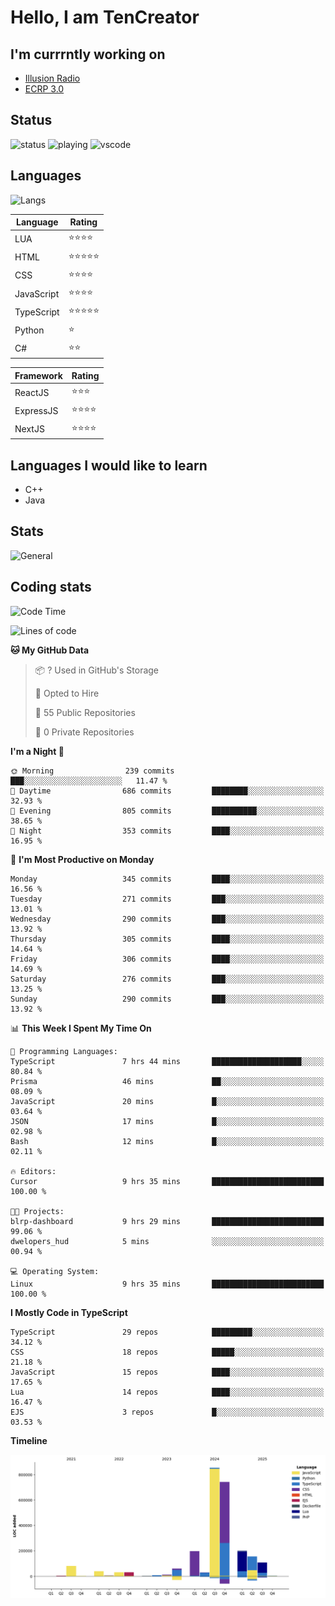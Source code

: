 # Hello, I am TenCreator

## I'm currrntly working on
- [Illusion Radio](https://illusionradio.co.uk/)
- [ECRP 3.0](http://github.com/Emerald-Coast-Roleplay/)

## Status
![status](https://api.statusbadges.me/badge/status/518334475038359555?simple=true&style=for-the-badge)
![playing](https://api.statusbadges.me/badge/playing/518334475038359555?style=for-the-badge)
![vscode](https://api.statusbadges.me/badge/vscode/518334475038359555?style=for-the-badge)

## Languages
![Langs](https://github-readme-stats.vercel.app/api/top-langs/?username=tencreator&layout=compact&theme=radical)


|Language|Rating|
|--------|------|
|LUA|⭐️⭐️⭐️⭐️|
|HTML|⭐️⭐️⭐️⭐️⭐️|
|CSS|⭐️⭐️⭐️⭐️|
|JavaScript|⭐️⭐️⭐️⭐️|
|TypeScript|⭐️⭐️⭐️⭐️⭐️|
|Python|⭐️|
|C#|⭐️⭐️ |

|Framework|Rating|
|--------|------|
|ReactJS|⭐️⭐️⭐|
|ExpressJS|⭐️⭐️⭐️⭐️|
|NextJS|⭐️⭐️⭐⭐️|

## Languages I would like to learn
- C++
- Java

## Stats
![General](https://github-readme-stats.vercel.app/api?username=tencreator&show_icons=true&theme=radical)

## Coding stats

<!--START_SECTION:waka-->
![Code Time](http://img.shields.io/badge/Code%20Time-461%20hrs%2011%20mins-blue)

![Lines of code](https://img.shields.io/badge/From%20Hello%20World%20I%27ve%20Written-2.0%20million%20lines%20of%20code-blue)

**🐱 My GitHub Data** 

> 📦 ? Used in GitHub's Storage 
 > 
> 💼 Opted to Hire
 > 
> 📜 55 Public Repositories 
 > 
> 🔑 0 Private Repositories 
 > 
**I'm a Night 🦉** 

```text
🌞 Morning                239 commits         ███░░░░░░░░░░░░░░░░░░░░░░   11.47 % 
🌆 Daytime                686 commits         ████████░░░░░░░░░░░░░░░░░   32.93 % 
🌃 Evening                805 commits         ██████████░░░░░░░░░░░░░░░   38.65 % 
🌙 Night                  353 commits         ████░░░░░░░░░░░░░░░░░░░░░   16.95 % 
```
📅 **I'm Most Productive on Monday** 

```text
Monday                   345 commits         ████░░░░░░░░░░░░░░░░░░░░░   16.56 % 
Tuesday                  271 commits         ███░░░░░░░░░░░░░░░░░░░░░░   13.01 % 
Wednesday                290 commits         ███░░░░░░░░░░░░░░░░░░░░░░   13.92 % 
Thursday                 305 commits         ████░░░░░░░░░░░░░░░░░░░░░   14.64 % 
Friday                   306 commits         ████░░░░░░░░░░░░░░░░░░░░░   14.69 % 
Saturday                 276 commits         ███░░░░░░░░░░░░░░░░░░░░░░   13.25 % 
Sunday                   290 commits         ███░░░░░░░░░░░░░░░░░░░░░░   13.92 % 
```


📊 **This Week I Spent My Time On** 

```text
💬 Programming Languages: 
TypeScript               7 hrs 44 mins       ████████████████████░░░░░   80.84 % 
Prisma                   46 mins             ██░░░░░░░░░░░░░░░░░░░░░░░   08.09 % 
JavaScript               20 mins             █░░░░░░░░░░░░░░░░░░░░░░░░   03.64 % 
JSON                     17 mins             █░░░░░░░░░░░░░░░░░░░░░░░░   02.98 % 
Bash                     12 mins             █░░░░░░░░░░░░░░░░░░░░░░░░   02.11 % 

🔥 Editors: 
Cursor                   9 hrs 35 mins       █████████████████████████   100.00 % 

🐱‍💻 Projects: 
blrp-dashboard           9 hrs 29 mins       █████████████████████████   99.06 % 
dwelopers_hud            5 mins              ░░░░░░░░░░░░░░░░░░░░░░░░░   00.94 % 

💻 Operating System: 
Linux                    9 hrs 35 mins       █████████████████████████   100.00 % 
```

**I Mostly Code in TypeScript** 

```text
TypeScript               29 repos            █████████░░░░░░░░░░░░░░░░   34.12 % 
CSS                      18 repos            █████░░░░░░░░░░░░░░░░░░░░   21.18 % 
JavaScript               15 repos            ████░░░░░░░░░░░░░░░░░░░░░   17.65 % 
Lua                      14 repos            ████░░░░░░░░░░░░░░░░░░░░░   16.47 % 
EJS                      3 repos             █░░░░░░░░░░░░░░░░░░░░░░░░   03.53 % 
```



**Timeline**

![Lines of Code chart](https://raw.githubusercontent.com/tencreator/tencreator/main/assets/bar_graph.png)


<!--END_SECTION:waka-->
